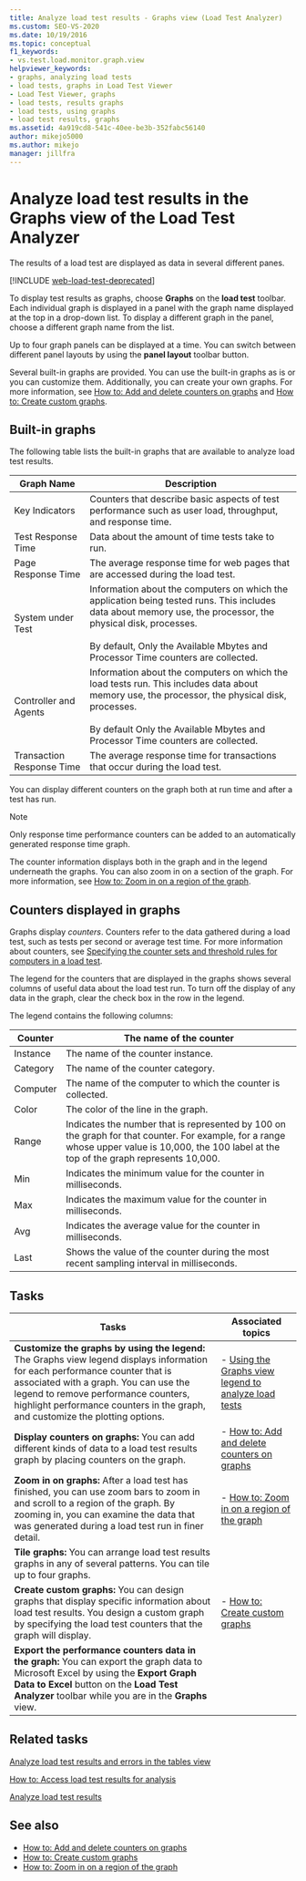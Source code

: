 ```yaml
---
title: Analyze load test results - Graphs view (Load Test Analyzer)
ms.custom: SEO-VS-2020
ms.date: 10/19/2016
ms.topic: conceptual
f1_keywords:
- vs.test.load.monitor.graph.view
helpviewer_keywords:
- graphs, analyzing load tests
- load tests, graphs in Load Test Viewer
- Load Test Viewer, graphs
- load tests, results graphs
- load tests, using graphs
- load test results, graphs
ms.assetid: 4a919cd8-541c-40ee-be3b-352fabc56140
author: mikejo5000
ms.author: mikejo
manager: jillfra
---
```

# Analyze load test results in the Graphs view of the Load Test Analyzer

The results of a load test are displayed as data in several different panes.

[!INCLUDE [web-load-test-deprecated](includes/web-load-test-deprecated.md)]

To display test results as graphs, choose **Graphs** on the **load test** toolbar. Each individual graph is displayed in a panel with the graph name displayed at the top in a drop-down list. To display a different graph in the panel, choose a different graph name from the list.

Up to four graph panels can be displayed at a time. You can switch between different panel layouts by using the **panel layout** toolbar button.

Several built-in graphs are provided. You can use the built-in graphs as is or you can customize them. Additionally, you can create your own graphs. For more information, see [How to: Add and delete counters on graphs](../test/how-to-add-and-delete-counters-on-graphs-in-load-test-results.md) and [How to: Create custom graphs](../test/how-to-create-custom-graphs-in-load-test-results.md).

## Built-in graphs

The following table lists the built-in graphs that are available to analyze load test results.

|Graph Name|Description|
|-|-|
|Key Indicators|Counters that describe basic aspects of test performance such as user load, throughput, and response time.|
|Test Response Time|Data about the amount of time tests take to run.|
|Page Response Time|The average response time for web pages that are accessed during the load test.|
|System under Test|Information about the computers on which the application being tested runs. This includes data about memory use, the processor, the physical disk, processes.<br /><br /> By default, Only the Available Mbytes and Processor Time counters are collected.|
|Controller and Agents|Information about the computers on which the load tests run. This includes data about memory use, the processor, the physical disk, processes.<br /><br /> By default Only the Available Mbytes and Processor Time counters are collected.|
|Transaction Response Time|The average response time for transactions that occur during the load test.|

You can display different counters on the graph both at run time and after a test has run.

> [!NOTE]
> Only response time performance counters can be added to an automatically generated response time graph.

The counter information displays both in the graph and in the legend underneath the graphs. You can also zoom in on a section of the graph. For more information, see [How to: Zoom in on a region of the graph](../test/how-to-zoom-in-on-a-region-of-the-graph-in-load-test-results.md).

## Counters displayed in graphs

Graphs display *counters*. Counters refer to the data gathered during a load test, such as tests per second or average test time. For more information about counters, see [Specifying the counter sets and threshold rules for computers in a load test](../test/specify-counter-sets-and-threshold-rules-for-load-testing.md).

The legend for the counters that are displayed in the graphs shows several columns of useful data about the load test run. To turn off the display of any data in the graph, clear the check box in the row in the legend.

The legend contains the following columns:

|Counter|The name of the counter|
|-|-|
|Instance|The name of the counter instance.|
|Category|The name of the counter category.|
|Computer|The name of the computer to which the counter is collected.|
|Color|The color of the line in the graph.|
|Range|Indicates the number that is represented by 100 on the graph for that counter. For example, for a range whose upper value is 10,000, the 100 label at the top of the graph represents 10,000.|
|Min|Indicates the minimum value for the counter in milliseconds.|
|Max|Indicates the maximum value for the counter in milliseconds.|
|Avg|Indicates the average value for the counter in milliseconds.|
|Last|Shows the value of the counter during the most recent sampling interval in milliseconds.|

## Tasks

|Tasks|Associated topics|
|-|-|
|**Customize the graphs by using the legend:** The Graphs view legend displays information for each performance counter that is associated with a graph. You can use the legend to remove performance counters, highlight performance counters in the graph, and customize the plotting options.|-   [Using the Graphs view legend to analyze load tests](../test/use-the-graphs-view-legend-to-analyze-load-tests.md)|
|**Display counters on graphs:** You can add different kinds of data to a load test results graph by placing counters on the graph.|-   [How to: Add and delete counters on graphs](../test/how-to-add-and-delete-counters-on-graphs-in-load-test-results.md)|
|**Zoom in on graphs:** After a load test has finished, you can use zoom bars to zoom in and scroll to a region of the graph. By zooming in, you can examine the data that was generated during a load test run in finer detail.|-   [How to: Zoom in on a region of the graph](../test/how-to-zoom-in-on-a-region-of-the-graph-in-load-test-results.md)|
|**Tile graphs:** You can arrange load test results graphs in any of several patterns. You can tile up to four graphs.||
|**Create custom graphs:** You can design graphs that display specific information about load test results. You design a custom graph by specifying the load test counters that the graph will display.|-   [How to: Create custom graphs](../test/how-to-create-custom-graphs-in-load-test-results.md)|
|**Export the performance counters data in the graph:** You can export the graph data to Microsoft Excel by using the **Export Graph Data to Excel** button on the **Load Test Analyzer** toolbar while you are in the **Graphs** view.||

## Related tasks

[Analyze load test results and errors in the tables view](../test/analyze-load-test-results-and-errors-in-the-tables-view.md)

[How to: Access load test results for analysis](../test/how-to-access-load-test-results-for-analysis.md)

[Analyze load test results](../test/analyze-load-test-results-using-the-load-test-analyzer.md)

## See also

- [How to: Add and delete counters on graphs](../test/how-to-add-and-delete-counters-on-graphs-in-load-test-results.md)
- [How to: Create custom graphs](../test/how-to-create-custom-graphs-in-load-test-results.md)
- [How to: Zoom in on a region of the graph](../test/how-to-zoom-in-on-a-region-of-the-graph-in-load-test-results.md)
